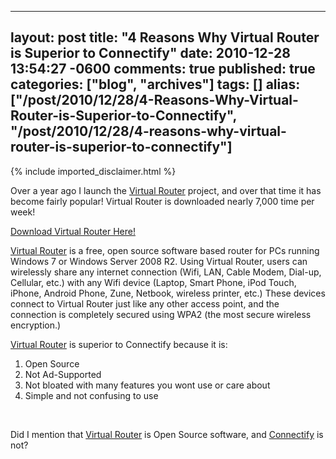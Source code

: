   ---
  layout: post
  title: "4 Reasons Why Virtual Router is Superior to Connectify"
  date: 2010-12-28 13:54:27 -0600
  comments: true
  published: true
  categories: ["blog", "archives"]
  tags: []
  alias: ["/post/2010/12/28/4-Reasons-Why-Virtual-Router-is-Superior-to-Connectify", "/post/2010/12/28/4-reasons-why-virtual-router-is-superior-to-connectify"]
  ---
<!-- more -->
{% include imported_disclaimer.html %}
<p>Over a year ago I launch the <a href="http://virtualrouter.codeplex.com">Virtual Router</a> project, and over that time it has become fairly popular! Virtual Router is downloaded nearly 7,000 time per week!</p>  <p><a href="http://virtualrouter.codeplex.com/">Download Virtual Router Here!</a></p>  <p><a href="http://virtualrouter.codeplex.com">Virtual Router</a> is a free, open source software based router for PCs running Windows 7 or Windows Server 2008 R2. Using Virtual Router, users can wirelessly share any internet connection (Wifi, LAN, Cable Modem, Dial-up, Cellular, etc.) with any Wifi device (Laptop, Smart Phone, iPod Touch, iPhone, Android Phone, Zune, Netbook, wireless printer, etc.) These devices connect to Virtual Router just like any other access point, and the connection is completely secured using WPA2 (the most secure wireless encryption.)</p>  <p><a href="http://virtualrouter.codeplex.com">Virtual Router</a> is superior to Connectify because it is:</p>  <ol>   <li>Open Source </li>    <li>Not Ad-Supported </li>    <li>Not bloated with many features you wont use or care about </li>    <li>Simple and not confusing to use </li> </ol>  <p>&#160;</p>  <p>Did I mention that <a href="http://virtualrouter.codeplex.com">Virtual Router</a> is Open Source software, and <a href="http://connectify.me">Connectify</a> is not?</p>
